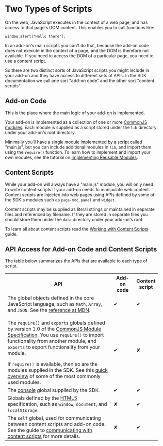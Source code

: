# Two Types of Scripts #

On the web, JavaScript executes in the context of a web page, and has access to
that page's DOM content. This enables you to call functions like:

    window.alert("Hello there");

In an add-on's main scripts you can't do that, because the add-on code does
not execute in the context of a page, and the DOM is therefore not available.
If you need to access the DOM of a particular page, you need to use a
content script.

So there are two distinct sorts of JavaScript scripts you might include
in your add-on and they have access to different sets of APIs. In the SDK
documentation we call one sort "add-on code" and the other sort "content
scripts".

## Add-on Code ##

This is the place where the main logic of your add-on is implemented.

Your add-on is implemented as a collection of one or more
[CommonJS modules](dev-guide/addon-development/commonjs.html). Each module
is supplied as a script stored under the `lib` directory under your add-on's
root directory.

Minimally you'll have a single module implemented by a script called
"main.js", but you can include additional modules in `lib`, and import them
using the `require()` function. To learn how to implement and import your own
modules, see the tutorial on
[Implementing Reusable Modules](dev-guide/addon-development/implementing-reusable-module.html).

## Content Scripts ##

While your add-on will always have a "main.js" module, you will only need
to write content scripts if your add-on needs to manipulate web content.
Content scripts are injected into web pages using APIs defined by some of the
SDK's modules such as `page-mod`, `panel` and `widget`.

Content scripts may be supplied as literal strings or maintained in separate
files and referenced by filename. If they are stored in separate files you
should store them under the `data` directory under your add-on's root.

To learn all about content scripts read the
[Working with Content Scripts](dev-guide/addon-development/web-content.html)
guide.

## API Access for Add-on Code and Content Scripts ##

The table below summarizes the APIs that are available to each type of
script.

<table>
  <colgroup>
    <col width="70%">
    <col width="15%">
    <col width="15%">
  </colgroup>
  <tr>
    <th>API</th>
    <th>Add-on code</th>
    <th>Content script</th>
  </tr>

  <tr>
    <td>The global objects defined in the core JavaScript language, such as
<code>Math</code>, <code>Array</code>, and <code>JSON</code>. See the
<a href= "https://developer.mozilla.org/en/JavaScript/Reference/Global_Objects">reference at MDN</a>.
    </td>
    <td class="check">✔</td>
    <td class="check">✔</td>
  </tr>

  <tr>
    <td><p>The <code>require()</code> and <code>exports</code> globals defined
by version 1.0 of the
<a href="http://wiki.commonjs.org/wiki/Modules/1.0">CommonJS Module Specification</a>.
You use <code>require()</code> to import functionality from another module,
and <code>exports</code> to export functionality from your module.</p>
If <code>require()</code> is available, then so are the modules supplied in the
SDK. See this
<a href="dev-guide/addon-development/api-modules.html">quick overview</a>
of some of the most commonly used modules.
    </td>
    <td class="check">✔</td>
    <td class="cross">✘</td>
  </tr>

  <tr>
    <td>The <a href="dev-guide/addon-development/console.html">console</a>
global supplied by the SDK.
    </td>
    <td class="check">✔</td>
    <td class="check">✔</td>
  </tr>

  <tr>
    <td>Globals defined by the
<a href="http://dev.w3.org/html5/spec/Overview.html">HTML5</a> specification,
such as <code>window</code>, <code>document</code>, and
<code>localStorage</code>.
    </td>
    <td class="cross">✘</td>
    <td class="check">✔</td>
  </tr>

  <tr>
    <td>The <code>self</code> global, used for communicating between content
scripts and add-on code. See the guide to
<a href="dev-guide/addon-development/web-content.html#content_script_events">communicating with content scripts</a>
for more details.
    </td>
    <td class="cross">✘</td>
    <td class="check">✔</td>
  </tr>

</table>
